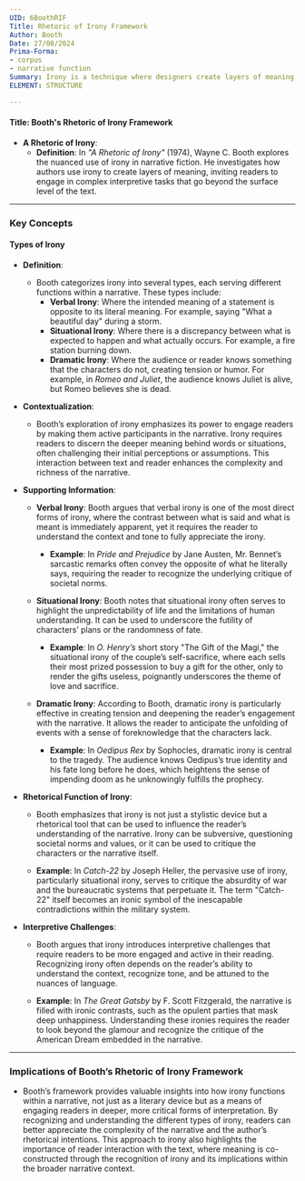 ```yaml
---
UID: 6BoothRIF
Title: Rhetoric of Irony Framework
Author: Booth
Date: 27/08/2024
Prima-Forma:
- corpus
- narrative function
Summary: Irony is a technique where designers create layers of meaning and engage readers in complex interpretive tasks.
ELEMENT: STRUCTURE

---
```

#### Title: **Booth's Rhetoric of Irony Framework**

- **A Rhetoric of Irony**:
  - **Definition**: In *"A Rhetoric of Irony"* (1974), Wayne C. Booth explores the nuanced use of irony in narrative fiction. He investigates how authors use irony to create layers of meaning, inviting readers to engage in complex interpretive tasks that go beyond the surface level of the text.

---

### **Key Concepts**

#### **Types of Irony**

- **Definition**:
  - Booth categorizes irony into several types, each serving different functions within a narrative. These types include:
    - **Verbal Irony**: Where the intended meaning of a statement is opposite to its literal meaning. For example, saying "What a beautiful day" during a storm.
    - **Situational Irony**: Where there is a discrepancy between what is expected to happen and what actually occurs. For example, a fire station burning down.
    - **Dramatic Irony**: Where the audience or reader knows something that the characters do not, creating tension or humor. For example, in *Romeo and Juliet*, the audience knows Juliet is alive, but Romeo believes she is dead.

- **Contextualization**:
  - Booth’s exploration of irony emphasizes its power to engage readers by making them active participants in the narrative. Irony requires readers to discern the deeper meaning behind words or situations, often challenging their initial perceptions or assumptions. This interaction between text and reader enhances the complexity and richness of the narrative.

- **Supporting Information**:
  - **Verbal Irony**: Booth argues that verbal irony is one of the most direct forms of irony, where the contrast between what is said and what is meant is immediately apparent, yet it requires the reader to understand the context and tone to fully appreciate the irony.
    - **Example**: In *Pride and Prejudice* by Jane Austen, Mr. Bennet’s sarcastic remarks often convey the opposite of what he literally says, requiring the reader to recognize the underlying critique of societal norms.

  - **Situational Irony**: Booth notes that situational irony often serves to highlight the unpredictability of life and the limitations of human understanding. It can be used to underscore the futility of characters’ plans or the randomness of fate.
    - **Example**: In *O. Henry’s* short story "The Gift of the Magi," the situational irony of the couple’s self-sacrifice, where each sells their most prized possession to buy a gift for the other, only to render the gifts useless, poignantly underscores the theme of love and sacrifice.

  - **Dramatic Irony**: According to Booth, dramatic irony is particularly effective in creating tension and deepening the reader’s engagement with the narrative. It allows the reader to anticipate the unfolding of events with a sense of foreknowledge that the characters lack.
    - **Example**: In *Oedipus Rex* by Sophocles, dramatic irony is central to the tragedy. The audience knows Oedipus’s true identity and his fate long before he does, which heightens the sense of impending doom as he unknowingly fulfills the prophecy.

- **Rhetorical Function of Irony**:
  - Booth emphasizes that irony is not just a stylistic device but a rhetorical tool that can be used to influence the reader’s understanding of the narrative. Irony can be subversive, questioning societal norms and values, or it can be used to critique the characters or the narrative itself.

  - **Example**: In *Catch-22* by Joseph Heller, the pervasive use of irony, particularly situational irony, serves to critique the absurdity of war and the bureaucratic systems that perpetuate it. The term "Catch-22" itself becomes an ironic symbol of the inescapable contradictions within the military system.

- **Interpretive Challenges**:
  - Booth argues that irony introduces interpretive challenges that require readers to be more engaged and active in their reading. Recognizing irony often depends on the reader’s ability to understand the context, recognize tone, and be attuned to the nuances of language.

  - **Example**: In *The Great Gatsby* by F. Scott Fitzgerald, the narrative is filled with ironic contrasts, such as the opulent parties that mask deep unhappiness. Understanding these ironies requires the reader to look beyond the glamour and recognize the critique of the American Dream embedded in the narrative.

---

### **Implications of Booth’s Rhetoric of Irony Framework**

- Booth’s framework provides valuable insights into how irony functions within a narrative, not just as a literary device but as a means of engaging readers in deeper, more critical forms of interpretation. By recognizing and understanding the different types of irony, readers can better appreciate the complexity of the narrative and the author’s rhetorical intentions. This approach to irony also highlights the importance of reader interaction with the text, where meaning is co-constructed through the recognition of irony and its implications within the broader narrative context.
